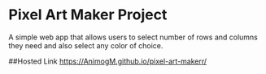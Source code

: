 # Pixel Art Maker Project

A simple web app that allows users to select number of rows and columns they need and also select any color of choice.

##Hosted Link
https://AnimogM.github.io/pixel-art-makerr/
